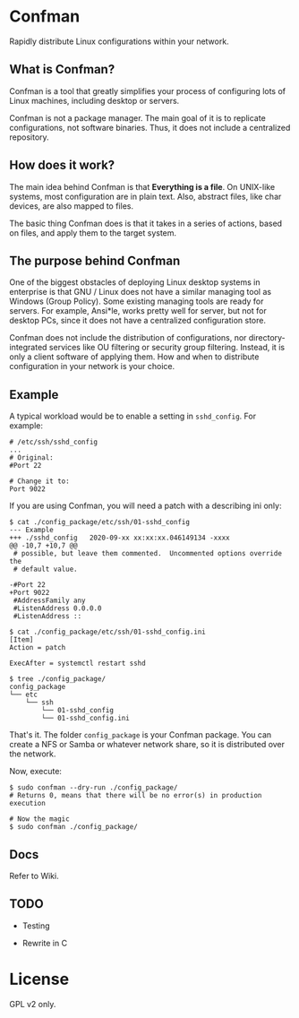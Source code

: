 # Confman

Rapidly distribute Linux configurations within your network.

## What is Confman?

Confman is a tool that greatly simplifies your process of configuring lots of Linux machines, including desktop or servers.

Confman is not a package manager. The main goal of it is to replicate configurations, not software binaries. Thus, it does not include a centralized repository.

## How does it work?

The main idea behind Confman is that **Everything is a file**. On UNIX-like systems, most configuration are in plain text. Also, abstract files, like char devices, are also mapped to files. 

The basic thing Confman does is that it takes in a series of actions, based on files, and apply them to the target system.

## The purpose behind Confman

One of the biggest obstacles of deploying Linux desktop systems in enterprise is that GNU / Linux does not have a similar managing tool as Windows (Group Policy). Some existing managing tools are ready for servers. For example, Ansi*le, works pretty well for server, but not for desktop PCs, since it does not have a centralized configuration store.

Confman does not include the distribution of configurations, nor directory-integrated services like OU filtering or security group filtering. Instead, it is only a client software of applying them. How and when to distribute configuration in your network is your choice.

## Example
A typical workload would be to enable a setting in `sshd_config`. For example:

```
# /etc/ssh/sshd_config
...
# Original:
#Port 22

# Change it to:
Port 9022
```

If you are using Confman, you will need a patch with a describing ini only:

```
$ cat ./config_package/etc/ssh/01-sshd_config
--- Example
+++ ./sshd_config	2020-09-xx xx:xx:xx.046149134 -xxxx
@@ -10,7 +10,7 @@
 # possible, but leave them commented.  Uncommented options override the
 # default value.

-#Port 22
+Port 9022
 #AddressFamily any
 #ListenAddress 0.0.0.0
 #ListenAddress ::

$ cat ./config_package/etc/ssh/01-sshd_config.ini
[Item]
Action = patch

ExecAfter = systemctl restart sshd

$ tree ./config_package/
config_package
└── etc
    └── ssh
        └── 01-sshd_config
        └── 01-sshd_config.ini
```

That's it. The folder `config_package` is your Confman package. You can create a NFS or Samba or whatever network share, so it is distributed over the network.

Now, execute:

```
$ sudo confman --dry-run ./config_package/
# Returns 0, means that there will be no error(s) in production execution

# Now the magic
$ sudo confman ./config_package/
```

## Docs

Refer to Wiki.

## TODO

* Testing

* Rewrite in C

# License

GPL v2 only.
